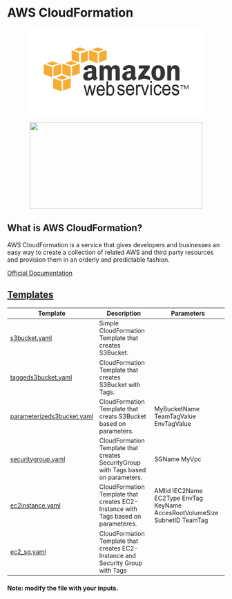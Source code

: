 # AWS CloudFormation

<p align="center">
  <img width="400" height="200" src="img/aws.gif">
</p>

<p align="center">
  <img width="400" height="200" src="img/CloudFormation.png">
</p>

## What is AWS CloudFormation?

AWS CloudFormation is a service that gives developers and businesses an easy way to create a collection of related AWS and third party resources and provision them in an orderly and predictable fashion.

[Official Documentation](https://docs.aws.amazon.com/AWSCloudFormation/latest/UserGuide/Welcome.html)


## [Templates](templates)
| Template | Description | Parameters |
| ------------ | ------------ | ----- |
| [s3bucket.yaml](templates/s3bucket.yaml) | Simple CloudFormation Template that creates S3Bucket. |
| [taggeds3bucket.yaml](templates/taggeds3bucket.yaml)  | CloudFormation Template that creates S3Bucket with Tags. |
| [parameterizeds3bucket.yaml](templates/parameterizeds3bucket.yaml) | CloudFormation Template that creats S3Bucket based on parameters. | MyBucketName  TeamTagValue EnvTagValue  |
| [securitygroup.yaml](templates/securitygroup.yaml) |  CloudFormation Template that creates SecurityGroup with Tags based on parameters. | SGName MyVpc |
| [ec2instance.yaml](templates/ec2instance.yaml) | CloudFormation Template that creates EC2-Instance with Tags based on parameteres. | AMIid IEC2Name EC2Type EnvTag KeyName AccesRootVolumeSize SubnetID TeamTag |
| [ec2_sg.yaml](templates/ec2_sg.yaml) | CloudFormation Template that creates EC2-Instance and Security Group with Tags |

#### Note: modify the file with your inputs. 
